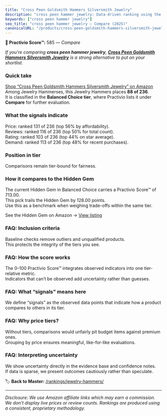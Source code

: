 ```yaml
---
title: "Cross Peen Goldsmith Hammers Silversmith Jewelry"
description: "cross peen hammer jewelry: Data-driven ranking using the Practivio Score™. Positioned by quality, value, demand, findability, momentum."
keywords: ["cross peen hammer jewelry"]
seo_title: "cross peen hammer jewelry — Compare (2025)"
canonicalURL: "/products/cross-peen-goldsmith-hammers-silversmith-jewelry-B0128ID9UE/"
---
```


**🛒 Practivio Score™:** 585 — _Compare_


*If you're comparing **cross peen hammer jewelry**, **[Cross Peen Goldsmith Hammers Silversmith Jewelry](https://www.amazon.com/dp/B0128ID9UE?tag=practivio-20)** is a strong alternative to put on your shortlist.*
### Quick take
[Shop “Cross Peen Goldsmith Hammers Silversmith Jewelry” on Amazon](https://www.amazon.com/dp/B0128ID9UE?tag=practivio-20)
Among Jewelry Hammerses, this Jewelry Hammers places **88 of 236**.  
It is classified in the **Balanced Choice tier**, where Practivio lists it under **Compare** for further evaluation.

### What the signals indicate
Price: ranked 131 of 236 (top 56% by affordability).  
Reviews: ranked 116 of 236 (top 50% for total count).  
Rating: ranked 103 of 236 (top 44% on star average).  
Demand: ranked 113 of 236 (top 48% for recent purchases).

### Position in tier
Comparisons remain tier-bound for fairness.

### How it compares to the Hidden Gem
The current Hidden Gem in Balanced Choice carries a Practivio Score™ of 713.00.  
This pick trails the Hidden Gem by 128.00 points.  
Use this as a benchmark when weighing trade-offs within the same tier.  

See the Hidden Gem on Amazon → [View listing](https://www.amazon.com/dp/B00943ROPS?tag=practivio-20)

### FAQ: Inclusion criteria
Baseline checks remove outliers and unqualified products.  
This protects the integrity of the tiers you see.

### FAQ: How the score works
The 0–100 Practivio Score™ integrates observed indicators into one tier-relative metric.  
Indicators that can’t be observed add uncertainty rather than guesses.

### FAQ: What “signals” means here
We define “signals” as the observed data points that indicate how a product compares to others in its tier.

### FAQ: Why price tiers?
Without tiers, comparisons would unfairly pit budget items against premium ones.  
Grouping by price ensures meaningful, like-for-like evaluations.

### FAQ: Interpreting uncertainty
We show uncertainty directly in the evidence base and confidence notes.  
If data is sparse, we present outcomes cautiously rather than speculate.

<!-- Missing template for Compare/CompareWithinPriceClass -->


🏷️ **Back to Master:** [/rankings/jewelry-hammers/](/rankings/jewelry-hammers/)

---
_Disclosure: We use Amazon affiliate links which may earn a commission. We don’t display live prices or review counts. Rankings are produced using a consistent, proprietary methodology._
